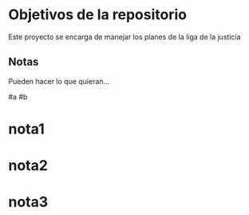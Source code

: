 # Objetivos de la repositorio

Este proyecto se encarga de manejar los planes de la liga de la justicia


## Notas
Pueden hacer lo que quieran...

#a
#b

# nota1
# nota2
# nota3
